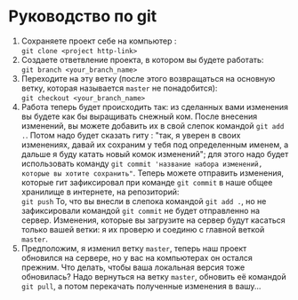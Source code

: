 # Руководство по git

1. Сохраняете проект себе на компьютер :\
   `git clone <project http-link>`
2. Создаете ответвление проекта, в котором вы будете работать:\
   `git branch <your_branch_name>`
3. Переходите на эту ветку (после этого возвращаться на основную ветку, которая называется `master` не понадобится):\
   `git checkout <your_branch_name>`
4. Работа теперь будет происходить так: из сделанных вами изменения вы будете как бы выращивать снежный ком. После внесения изменений, вы можете добавить их в свой слепок командой `git add .`. Потом надо будет сказать гиту : "так, я уверен в своих изменениях, давай их сохраним у тебя под определенным именем, а дальше я буду катать новый комок изменений"; для этого надо будет использовать команду `git commit 'название набора изменений, которые вы хотите сохранить"`. Теперь можете отправить изменения, которые гит зафиксировал при команде `git commit` в наше общее хранилище в интернете, на репозиторий:\
    `git push`
   То, что вы внесли в слепока командой `git add .`, но не зафиксировали командой `git commit` не будет отправленно на сервер.
   Изменения, которые вы загрузите на сервер будут касаться только вашей ветки: я их проверю и соединю с главной веткой `master`.
5. Предположим, я изменил ветку `master`, теперь наш проект обновился на сервере, но у вас на компьютерах он остался прежним. Что делать, чтобы ваша локальная версия тоже обновилась? Надо вернуться на ветку `master`, обновить её командой `git pull`, а потом перекачать полученные изменения в вашу...
